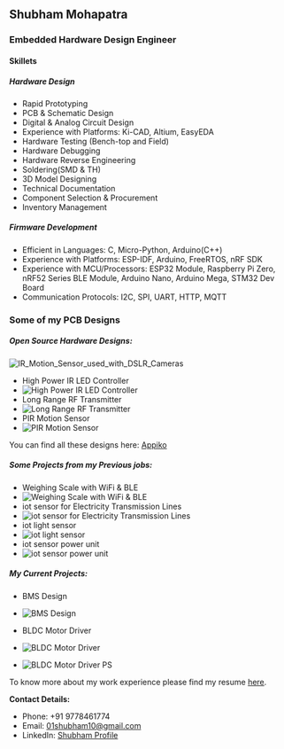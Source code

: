 ## Shubham Mohapatra
### Embedded Hardware Design Engineer
#### Skillets
##### Hardware Design
 - Rapid Prototyping
 - PCB & Schematic Design
 - Digital & Analog Circuit Design
 - Experience with Platforms: Ki-CAD, Altium, EasyEDA
 - Hardware Testing (Bench-top and Field)
 - Hardware Debugging
 - Hardware Reverse Engineering
 - Soldering(SMD & TH)
 - 3D Model Designing
 - Technical Documentation
 - Component Selection & Procurement
 - Inventory Management

##### Firmware Development
 - Efficient in Languages: C, Micro-Python, Arduino(C++)
 - Experience with Platforms: ESP-IDF, Arduino, FreeRTOS, nRF SDK
 - Experience with MCU/Processors: ESP32 Module, Raspberry Pi Zero, nRF52 Series BLE Module, Arduino Nano, Arduino Mega, STM32 Dev Board
 - Communication Protocols: I2C, SPI, UART, HTTP, MQTT

### Some of my PCB Designs
##### Open Source Hardware Designs:

![IR_Motion_Sensor_used_with_DSLR_Cameras](https://github.com/ShuBot/ShuBot.github.io/blob/234b634a0d6270e75e5b9fb820b46adfb3b4fd0b/img/appiko_01.JPG)

- High Power IR LED Controller
- ![High Power IR LED Controller](https://github.com/ShuBot/ShuBot.github.io/blob/234b634a0d6270e75e5b9fb820b46adfb3b4fd0b/img/appiko_02.JPG)
- Long Range RF Transmitter
- ![Long Range RF Transmitter](https://github.com/ShuBot/ShuBot.github.io/blob/234b634a0d6270e75e5b9fb820b46adfb3b4fd0b/img/appiko_03.JPG)
- PIR Motion Sensor
- ![PIR Motion Sensor](https://github.com/ShuBot/ShuBot.github.io/blob/234b634a0d6270e75e5b9fb820b46adfb3b4fd0b/img/appiko_04.JPG)

You can find all these designs here: [Appiko](https://github.com/Appiko/sense_snap_hw)

##### Some Projects from my Previous jobs:

 - Weighing Scale with WiFi & BLE
 - ![Weighing Scale with WiFi & BLE](https://github.com/ShuBot/ShuBot.github.io/blob/234b634a0d6270e75e5b9fb820b46adfb3b4fd0b/img/weighting_scale_01.JPG)
 - iot sensor for Electricity Transmission Lines
 - ![iot sensor for Electricity Transmission Lines](https://github.com/ShuBot/ShuBot.github.io/blob/234b634a0d6270e75e5b9fb820b46adfb3b4fd0b/img/elcetricity_trsm_line_sensor_01.JPG)
 - iot light sensor
 - ![iot light sensor](https://github.com/ShuBot/ShuBot.github.io/blob/234b634a0d6270e75e5b9fb820b46adfb3b4fd0b/img/mandala_02.JPG)
 - iot sensor power unit
 - ![iot sensor power unit](https://github.com/ShuBot/ShuBot.github.io/blob/234b634a0d6270e75e5b9fb820b46adfb3b4fd0b/img/PDS_rev2_PCB01.JPG)

##### My Current Projects:

- BMS Design
- ![BMS Design](https://github.com/ShuBot/ShuBot.github.io/blob/234b634a0d6270e75e5b9fb820b46adfb3b4fd0b/img/BMS_02.JPG)

 - BLDC Motor Driver
 - ![BLDC Motor Driver](https://github.com/ShuBot/ShuBot.github.io/blob/234b634a0d6270e75e5b9fb820b46adfb3b4fd0b/img/BLDC_Driver_ckt.JPG)
 - ![BLDC Motor Driver PS](https://github.com/ShuBot/ShuBot.github.io/blob/1b8bf2b936933fd27246c1e47c8c495c844609bd/img/BLDC_Drive_04.JPG)



To know more about my work experience please find my resume [here](https://github.com/ShuBot/ShuBot.github.io/blob/main/docs/SHUBHAM_M_Sep2021.pdf).


**Contact Details:** 
- Phone: +91 9778461774
- Email: 01shubham10@gmail.com
- LinkedIn:  [Shubham Profile](https://www.linkedin.com/in/shubham-mohapatra-6034279a)



<!--
**ShuBot/SHuBot** is a ✨ _special_ ✨ repository because its `README.md` (this file) appears on your GitHub profile.

Here are some ideas to get you started:

- 🔭 I’m currently working on ...
- 🌱 I’m currently learning ...
- 👯 I’m looking to collaborate on ...
- 🤔 I’m looking for help with ...
- 💬 Ask me about ...
- 📫 How to reach me: ...
- 😄 Pronouns: ...
- ⚡ Fun fact: ...
-->
